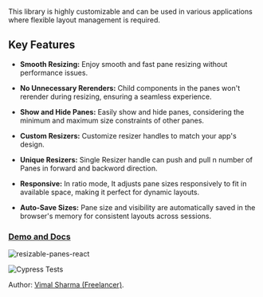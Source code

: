 
This library is highly customizable and can be used in
various applications where flexible layout management is required.

## Key Features

* **Smooth Resizing:** Enjoy smooth and fast pane resizing without performance issues.

* **No Unnecessary Rerenders:** Child components in the panes won't rerender during resizing, ensuring a seamless experience.

* **Show and Hide Panes:** Easily show and hide panes, considering the minimum and maximum size constraints of other panes.

* **Custom Resizers:** Customize resizer handles to match your app's design.

* **Unique Resizers:** Single Resizer handle can push and pull n number of Panes in forward and backword direction.

* **Responsive:** In ratio mode, It adjusts pane sizes responsively to fit in available space, making it perfect for dynamic layouts.

* **Auto-Save Sizes:** Pane size and visibility are automatically saved in the browser's memory for consistent layouts across sessions.

### [Demo and Docs](https://bipankishore.github.io/resizable-panes-demo/)

![resizable-panes-react](https://github.com/BipanKishore/resizable-panes-react/actions/workflows/build.yml/badge.svg)

![Cypress Tests](https://github.com/BipanKishore/resizable-panes-react/actions/workflows/cypress.yml/badge.svg)

Author: [Vimal Sharma (Freelancer)](https://vimalsharma.co.in/).
